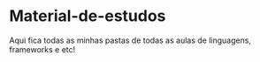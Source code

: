 # Material-de-estudos
 Aqui fica todas as minhas pastas de todas as aulas de linguagens, frameworks e etc!
